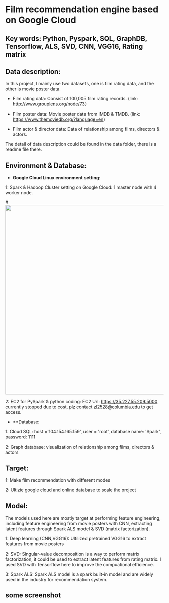 # Film recommendation engine based on Google Cloud

## Key words: Python, Pyspark, SQL, GraphDB, Tensorflow, ALS, SVD, CNN, VGG16, Rating matrix

## Data description:

In this project, I mainly use two datasets, one is film rating data, and the other is movie poster data. 

- Film rating data: Consist of 100,005 film rating records. (link: http://www.grouplens.org/node/73)

- Film poster data: Movie poster data from IMDB & TMDB. (link: https://www.themoviedb.org/?language=en)

- Film actor & director data: Data of relationship among films, directors & actors. 


The detail of data description could be found in the data folder, there is a readme file there.

## Environment & Database: 

- **Google Cloud Linux environment setting**:  

1: Spark & Hadoop Cluster setting on Google Cloud: 1 master node with 4 worker node.

#<img src="https://github.com/ZishuoLi/Text-Mining-Over-Presidents-Speech-with-NLP/blob/master/figs/2.png" height="600" width="800">

2: EC2 for PySpark & python coding: EC2 Url: https://35.227.55.209:5000 currently stopped due to cost, plz contact zl2528@columbia.edu to get access.

* **Database: 

1: Cloud SQL: host ='104.154.165.159', user = 'root', database name: 'Spark', password: 1111

2: Graph database: visualization of relationship among films, directors & actors


## Target:

1: Make film recommendation with different modes

2: Ultizie google cloud and online database to scale the project

## Model:

The models used here are mostly target at performing feature engineering, including feature engineering from movie posters with CNN, extracting latent features through Spark ALS model & SVD (matrix factorization).

1: Deep learning (CNN,VGG16): Ultilized pretrained VGG16 to extract features from movie posters

2: SVD: Singular-value decomposition is a way to perform matrix factorization, it could be used to extract latent features from rating matrix. I used SVD with Tensorflow here to improve the compuational efficience.

3: Spark ALS: Spark ALS model is a spark built-in model and are widely used in the industry for recommendation system.

## some screenshot
